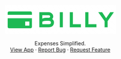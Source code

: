<!-- PROJECT LOGO -->
<br />
<p align="center">
  <a href="https://github.com/harunmohamed/billy">
    <img src="./src/assets/logos/billy.png" alt="Billy Logo"> 
  </a>

  <!-- <h3 align="center">Billy</h3> -->

  <p align="center">
    Expenses Simplified.
    <br />
    <a href="#">View App</a>
    ·
    <a href="#">Report Bug</a>
    ·
    <a href="#">Request Feature</a>
  </p>
</p>

